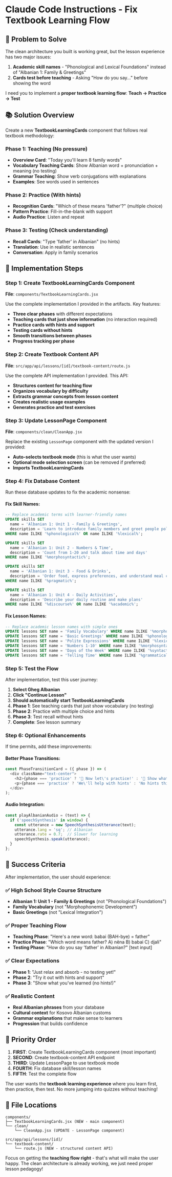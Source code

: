 # Claude Code Instructions - Fix Textbook Learning Flow

## 🎯 Problem to Solve

The clean architecture you built is working great, but the lesson experience has two major issues:

1. **Academic skill names** - "Phonological and Lexical Foundations" instead of "Albanian 1: Family & Greetings"
2. **Cards test before teaching** - Asking "How do you say..." before showing the word

I need you to implement a **proper textbook learning flow**: **Teach → Practice → Test**

## 📚 Solution Overview

Create a new **TextbookLearningCards** component that follows real textbook methodology:

### Phase 1: Teaching (No pressure)
- **Overview Card**: "Today you'll learn 8 family words"  
- **Vocabulary Teaching Cards**: Show Albanian word + pronunciation + meaning (no testing)
- **Grammar Teaching**: Show verb conjugations with explanations
- **Examples**: See words used in sentences

### Phase 2: Practice (With hints)
- **Recognition Cards**: "Which of these means 'father'?" (multiple choice)
- **Pattern Practice**: Fill-in-the-blank with support
- **Audio Practice**: Listen and repeat

### Phase 3: Testing (Check understanding)
- **Recall Cards**: "Type 'father' in Albanian" (no hints)
- **Translation**: Use in realistic sentences
- **Conversation**: Apply in family scenarios

## 🔧 Implementation Steps

### Step 1: Create TextbookLearningCards Component

**File**: `components/TextbookLearningCards.jsx`

Use the complete implementation I provided in the artifacts. Key features:
- **Three clear phases** with different expectations
- **Teaching cards that just show information** (no interaction required)
- **Practice cards with hints and support**
- **Testing cards without hints**
- **Smooth transitions between phases**
- **Progress tracking per phase**

### Step 2: Create Textbook Content API

**File**: `src/app/api/lessons/[id]/textbook-content/route.js`

Use the complete API implementation I provided. This API:
- **Structures content for teaching flow** 
- **Organizes vocabulary by difficulty**
- **Extracts grammar concepts from lesson content**
- **Creates realistic usage examples**
- **Generates practice and test exercises**

### Step 3: Update LessonPage Component

**File**: `components/clean/CleanApp.jsx`

Replace the existing `LessonPage` component with the updated version I provided:
- **Auto-selects textbook mode** (this is what the user wants)
- **Optional mode selection screen** (can be removed if preferred)
- **Imports TextbookLearningCards**

### Step 4: Fix Database Content

Run these database updates to fix the academic nonsense:

#### Fix Skill Names:
```sql
-- Replace academic terms with learner-friendly names
UPDATE skills SET 
  name = 'Albanian 1: Unit 1 - Family & Greetings',
  description = 'Learn to introduce family members and greet people politely'
WHERE name ILIKE '%phonological%' OR name ILIKE '%lexical%';

UPDATE skills SET 
  name = 'Albanian 1: Unit 2 - Numbers & Time',
  description = 'Count from 1-20 and talk about time and days'  
WHERE name ILIKE '%morphosyntactic%';

UPDATE skills SET 
  name = 'Albanian 1: Unit 3 - Food & Drinks',
  description = 'Order food, express preferences, and understand meal customs'
WHERE name ILIKE '%pragmatic%';

UPDATE skills SET 
  name = 'Albanian 1: Unit 4 - Daily Activities', 
  description = 'Describe your daily routine and make plans'
WHERE name ILIKE '%discourse%' OR name ILIKE '%academic%';
```

#### Fix Lesson Names:
```sql
-- Replace academic lesson names with simple ones
UPDATE lessons SET name = 'Family Vocabulary' WHERE name ILIKE '%morphophonemic%';
UPDATE lessons SET name = 'Basic Greetings' WHERE name ILIKE '%phonological%';
UPDATE lessons SET name = 'Polite Expressions' WHERE name ILIKE '%lexical%';
UPDATE lessons SET name = 'Numbers 1-10' WHERE name ILIKE '%morphosyntactic%';
UPDATE lessons SET name = 'Days of the Week' WHERE name ILIKE '%syntactic%';
UPDATE lessons SET name = 'Telling Time' WHERE name ILIKE '%grammatical%';
```

### Step 5: Test the Flow

After implementation, test this user journey:

1. **Select Gheg Albanian**
2. **Click "Continue Lesson"** 
3. **Should automatically start TextbookLearningCards**
4. **Phase 1**: See teaching cards that just show vocabulary (no testing)
5. **Phase 2**: Practice with multiple choice and hints  
6. **Phase 3**: Test recall without hints
7. **Complete**: See lesson summary

### Step 6: Optional Enhancements

If time permits, add these improvements:

#### Better Phase Transitions:
```javascript
const PhaseTransitionCard = ({ phase }) => (
  <div className="text-center">
    <h2>{phase === 'practice' ? '🎯 Now let\'s practice!' : '🧠 Show what you learned!'}</h2>
    <p>{phase === 'practice' ? 'We\'ll help with hints' : 'No hints this time!'}</p>
  </div>
);
```

#### Audio Integration:
```javascript
const playAlbanianAudio = (text) => {
  if ('speechSynthesis' in window) {
    const utterance = new SpeechSynthesisUtterance(text);
    utterance.lang = 'sq'; // Albanian
    utterance.rate = 0.7;  // Slower for learning
    speechSynthesis.speak(utterance);
  }
};
```

## 🎯 Success Criteria

After implementation, the user should experience:

### ✅ High School Style Course Structure
- **Albanian 1: Unit 1 - Family & Greetings** (not "Phonological Foundations")
- **Family Vocabulary** (not "Morphophonemic Development")
- **Basic Greetings** (not "Lexical Integration")

### ✅ Proper Teaching Flow
- **Teaching Phase**: "Here's a new word: babai (BAH-bye) = father"
- **Practice Phase**: "Which word means father? A) nëna B) babai C) djali"  
- **Testing Phase**: "How do you say 'father' in Albanian?" [text input]

### ✅ Clear Expectations
- **Phase 1**: "Just relax and absorb - no testing yet!"
- **Phase 2**: "Try it out with hints and support"
- **Phase 3**: "Show what you've learned (no hints!)"

### ✅ Realistic Content
- **Real Albanian phrases** from your database
- **Cultural context** for Kosovo Albanian customs
- **Grammar explanations** that make sense to learners
- **Progression** that builds confidence

## 🚀 Priority Order

1. **FIRST**: Create TextbookLearningCards component (most important)
2. **SECOND**: Create textbook-content API endpoint
3. **THIRD**: Update LessonPage to use textbook mode
4. **FOURTH**: Fix database skill/lesson names
5. **FIFTH**: Test the complete flow

The user wants the **textbook learning experience** where you learn first, then practice, then test. No more jumping into quizzes without teaching!

## 📁 File Locations

```
components/
├── TextbookLearningCards.jsx (NEW - main component)
└── clean/
    └── CleanApp.jsx (UPDATE - LessonPage component)

src/app/api/lessons/[id]/
└── textbook-content/
    └── route.js (NEW - structured content API)
```

Focus on getting the **teaching flow right** - that's what will make the user happy. The clean architecture is already working, we just need proper lesson pedagogy!